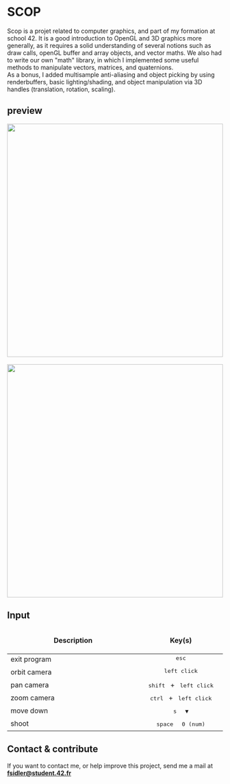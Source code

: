 # SCOP

Scop is a projet related to computer graphics, and part of my formation at school 42.
It is a good introduction to OpenGL and 3D graphics more generally, as it requires a solid understanding of several notions such as draw calls, openGL buffer and array objects, and vector maths. We also had to write our own "math" library, in which I implemented some useful methods to manipulate vectors, matrices, and quaternions.<br />
As a bonus, I added multisample anti-aliasing and object picking by using renderbuffers, basic lighting/shading, and object manipulation via 3D handles (translation, rotation, scaling).

## preview

<img align="center"
src="https://github.com/Kikoman90/scop/blob/master/screenshots/scop_1.gif" width="100%" height="544px" />
<br />
<br />
<img align="center"
src="https://github.com/Kikoman90/scop/blob/master/screenshots/scop_2.gif" width="100%" height="544px" />

## Input

<table width="100%">
<thead>
<tr>
<td width="55%" height="60px" align="center" cellpadding="0">
<strong>Description</strong>
</td>
<td width="35%" align="center" cellpadding="0">
<span style="width:70px">&nbsp;</span><strong>Key(s)</strong><span style="width:50px">&nbsp;</span>
</td>
</tr>
</thead>
<tbody>
<tr>
<td valign="top" height="30px">exit program</td>
<td valign="top" align="center"><kbd>&nbsp;esc&nbsp;</kbd></td>
</tr>
<tr>
<td valign="top" height="30px">orbit camera</td>
<td valign="top" align="center"><kbd>&nbsp;left click&nbsp;</kbd></td>
</tr>
<tr>
<td valign="top" height="30px">pan camera</td>
<td valign="top" align="center"><kbd>&nbsp;shift&nbsp;</kbd> <span>+</span> <kbd>&nbsp;left click&nbsp;</kbd></td>
</tr>
<tr>
<td valign="top" height="30px">zoom camera</td>
<td valign="top" align="center"><kbd>&nbsp;ctrl&nbsp;</kbd> <span>+</span> <kbd>&nbsp;left click&nbsp;</kbd></td>
</tr>
<tr>
<td valign="top" height="30px">move down</td>
<td valign="top" align="center"><kbd>&nbsp;s&nbsp;</kbd> <kbd>&nbsp;▼&nbsp;</kbd></td>
</tr>
<tr>
<td valign="top" height="30px">shoot</td>
<td valign="top" align="center"><kbd>&nbsp;space&nbsp;</kbd> <kbd>&nbsp;0 (num)&nbsp;</kbd></td>
</tr>
</tbody>
</table>

## Contact & contribute

If you want to contact me, or help improve this project, send me a mail at **fsidler@student.42.fr**
